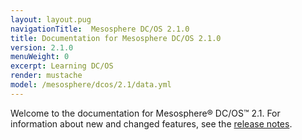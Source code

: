 ```yaml
---
layout: layout.pug
navigationTitle:  Mesosphere DC/OS 2.1.0
title: Documentation for Mesosphere DC/OS 2.1.0
version: 2.1.0
menuWeight: 0
excerpt: Learning DC/OS
render: mustache
model: /mesosphere/dcos/2.1/data.yml
---
```


Welcome to the documentation for Mesosphere&reg; DC/OS&trade; 2.1. For information about new and changed features, see the [release notes](/mesosphere/dcos/2.1/release-notes/2.1.0/). 
